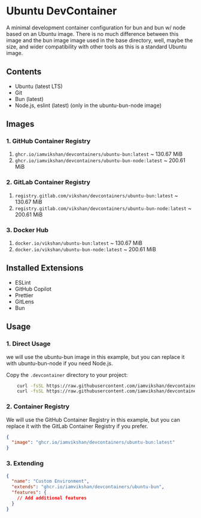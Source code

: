 # Ubuntu DevContainer

A minimal development container configuration for bun and bun w/ node based on an Ubuntu image.
There is no much difference between this image and the bun image image used in the base directory,
well, maybe the size, and wider compatibility with other tools as this is a standard Ubuntu image.

## Contents

- Ubuntu (latest LTS)
- Git
- Bun (latest)
- Node.js, eslint (latest) (only in the ubuntu-bun-node image)

## Images

### 1. GitHub Container Registry

1. `ghcr.io/iamvikshan/devcontainers/ubuntu-bun:latest` ~ 130.67 MiB
2. `ghcr.io/iamvikshan/devcontainers/ubuntu-bun-node:latest` ~ 200.61 MiB

### 2. GitLab Container Registry

1. `registry.gitlab.com/vikshan/devcontainers/ubuntu-bun:latest` ~ 130.67 MiB
2. `registry.gitlab.com/vikshan/devcontainers/ubuntu-bun-node:latest` ~ 200.61 MiB

### 3. Docker Hub

1. `docker.io/vikshan/ubuntu-bun:latest` ~ 130.67 MiB
2. `docker.io/vikshan/ubuntu-bun-node:latest` ~ 200.61 MiB

## Installed Extensions

- ESLint
- GitHub Copilot
- Prettier
- GitLens
- Bun

## Usage

### 1. Direct Usage

we will use the ubuntu-bun image in this example, but you can replace it with ubuntu-bun-node if you
need Node.js.

Copy the `.devcontainer` directory to your project:

```bash
    curl -fsSL https://raw.githubusercontent.com/iamvikshan/devcontainers/main/base/ubuntu/bun/.devcontainer/devcontainer.json -o .devcontainer/devcontainer.json
    curl -fsSL https://raw.githubusercontent.com/iamvikshan/devcontainers/main/base/ubuntu/bun/.devcontainer/Dockerfile -o .devcontainer/Dockerfile
```

### 2. Container Registry

We will use the GitHub Container Registry in this example, but you can replace it with the GitLab
Container Registry if you prefer.

```json
{
  "image": "ghcr.io/iamvikshan/devcontainers/ubuntu-bun:latest"
}
```

### 3. Extending

```json
{
  "name": "Custom Environment",
  "extends": "ghcr.io/iamvikshan/devcontainers/ubuntu-bun",
  "features": {
    // Add additional features
  }
}
```
